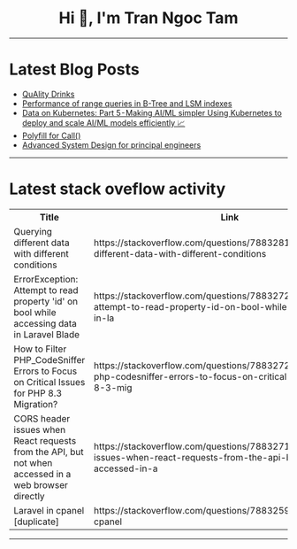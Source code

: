<h1 align="center">Hi 👋, I'm Tran Ngoc Tam</h1>

---

# Latest Blog Posts 
<!-- BLOG-POST-LIST:START -->
- [QuAlity Drinks](https://dev.to/tremartin/quality-drinks-adp)
- [Performance of range queries in B-Tree and LSM indexes](https://dev.to/yugabyte/performance-of-range-queries-in-b-tree-and-lsm-indexes-3pbj)
- [Data on Kubernetes: Part 5 - Making AI/ML simpler Using Kubernetes to deploy and scale AI/ML models efficiently 📈](https://dev.to/aws-builders/data-on-kubernetes-part-5-making-aiml-simplerusing-kubernetes-to-deploy-and-scale-aiml-models-efficiently-6lh)
- [Polyfill for Call&lpar;&rpar;](https://dev.to/dey24/polyfill-for-call-2fed)
- [Advanced System Design for principal engineers](https://dev.to/fahimulhaq/advanced-system-design-for-principal-engineers-2caf)
<!-- BLOG-POST-LIST:END -->

---

# Latest stack oveflow activity
<table>
  <tr><th>Title</th><th>Link</th></tr>
  <!-- STACKOVERFLOW:START --><tr><td>Querying different data with different conditions</td><td>https://stackoverflow.com/questions/78832817/querying-different-data-with-different-conditions</td></tr><tr><td>ErrorException: Attempt to read property &#39;id&#39; on bool while accessing data in Laravel Blade</td><td>https://stackoverflow.com/questions/78832728/errorexception-attempt-to-read-property-id-on-bool-while-accessing-data-in-la</td></tr><tr><td>How to Filter PHP_CodeSniffer Errors to Focus on Critical Issues for PHP 8.3 Migration?</td><td>https://stackoverflow.com/questions/78832723/how-to-filter-php-codesniffer-errors-to-focus-on-critical-issues-for-php-8-3-mig</td></tr><tr><td>CORS header issues when React requests from the API, but not when accessed in a web browser directly</td><td>https://stackoverflow.com/questions/78832717/cors-header-issues-when-react-requests-from-the-api-but-not-when-accessed-in-a</td></tr><tr><td>Laravel in cpanel [duplicate]</td><td>https://stackoverflow.com/questions/78832593/laravel-in-cpanel</td></tr><!-- STACKOVERFLOW:END -->
</table>

---


